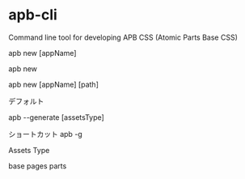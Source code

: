 # apb-cli
Command line tool for developing APB CSS (Atomic Parts Base CSS)



apb new [appName]


apb new

apb new [appName] [path]


デフォルト

apb --generate [assetsType]

ショートカット
apb -g

Assets Type

base
pages
parts




